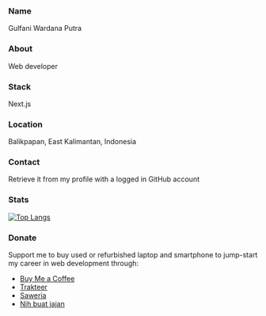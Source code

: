 ### Name

Gulfani Wardana Putra

### About

Web developer

### Stack

Next.js

### Location

Balikpapan, East Kalimantan, Indonesia

### Contact

Retrieve it from my profile with a logged in GitHub account

### Stats

[![Top Langs](https://github-readme-stats.vercel.app/api/top-langs/?username=gulfaniputra)](https://github.com/anuraghazra/github-readme-stats)

### Donate

Support me to buy used or refurbished laptop and smartphone to jump-start my career in web development through:

- [Buy Me a Coffee](https://www.buymeacoffee.com/gulfaniputra)
- [Trakteer](https://trakteer.id/gulfaniputra/tip)
- [Saweria](https://saweria.co/gulfaniputra)
- [Nih buat jajan](https://www.nihbuatjajan.com/gulfaniputra)

